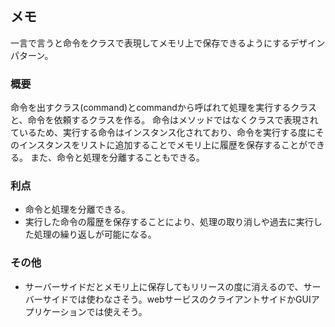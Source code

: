 ## メモ
一言で言うと命令をクラスで表現してメモリ上で保存できるようにするデザインパターン。

### 概要
命令を出すクラス(command)とcommandから呼ばれて処理を実行するクラスと、命令を依頼するクラスを作る。
命令はメソッドではなくクラスで表現されているため、実行する命令はインスタンス化されており、命令を実行する度にそのインスタンスをリストに追加することでメモリ上に履歴を保存することができる。
また、命令と処理を分離することもできる。


### 利点
- 命令と処理を分離できる。
- 実行した命令の履歴を保存することにより、処理の取り消しや過去に実行した処理の繰り返しが可能になる。

### その他
- サーバーサイドだとメモリ上に保存してもリリースの度に消えるので、サーバーサイドでは使わなさそう。webサービスのクライアントサイドかGUIアプリケーションでは使えそう。